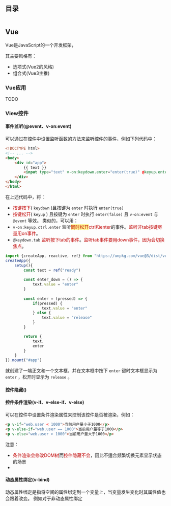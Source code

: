 

## 目录

```toc
```

## Vue

Vue是JavaScript的一个开发框架，

其主要风格有：
- 选项式(Vue2的风格)
- 组合式(Vue3主推)

### Vue应用

TODO



### View控件




#### 事件监听(@event、v-on:event)

可以通过在控件中设置监听函数的方法来监听控件的事件，例如下列代码中：
```html
<!DOCTYPE html>
<!-- ... -->
<body>
	<div id="app">
		{{ text }}
		<input type="text" v-on:keydown.enter="enter(true)" @keyup.enter="enter(false)">
	</div>
</body>
</html>
```

在上述代码中，将：
- <font color="#c00000">按键按下</font>( `keydown` )且按键为 `enter` 时执行 `enter(true)` 
- <font color="#c00000">按键松开</font>( `keyup` ) 且按键为 `enter` 时执行 `enter(false)` 
且 `v-on:event` 与 `@event` 等效。
类似的，可以用：
- `v-on:keyup.ctrl.enter` 监听<span style="background:#fff88f"><font color="#c00000">同时松开</font></span><font color="#c00000">ctrl和enter</font>的事件。<font color="#c00000">监听非tab按键尽量用on事件</font>。
- `@keydown.tab` <font color="#c00000">监听按下tab的事件</font>。<font color="#c00000">监听tab事件要用down事件，因为会切换焦点</font>。

```javascript
import {createApp, reactive, ref} from "https://unpkg.com/vue@3/dist/vue.esm-browser.js"
createApp({
	setup(){
		const text = ref("ready")
		
		const enter_down = () => {
			text.value = "enter"
		}
		
		const enter = (pressed) => {
			if(pressed) {
				text.value = "enter"
			} else {
				text.value = "release"
			}
		}

		return {
			text,
			enter
		}
	}
}).mount("#app")
```

就创建了一端正文和一个文本框，并在文本框中按下 `enter` 键时文本框显示为 `enter` ，松开时显示为 `release` 。

#### 控件隐藏()



#### 控件条件渲染(v-if、v-else-if、v-else)

可以在控件中设置条件渲染属性来控制该控件是否被渲染，例如：
```html
<p v-if="web.user < 1000">当前用户量小于1000</p>
<p v-else-if="web.user == 1000">当前用户量等于1000</p>
<p v-else="web.user > 1000">当前用户量大于1000</p>
```

注意：
- <font color="#c00000">条件渲染会修改DOM树</font>而<font color="#c00000">控件隐藏不会</font>，因此不适合频繁切换元素显示状态的场景
- 

#### 动态属性绑定(v-bind)

动态属性绑定是指将空间的属性绑定到一个变量上，当变量发生变化时其属性值也会跟着改变。
例如对于非动态属性绑定

